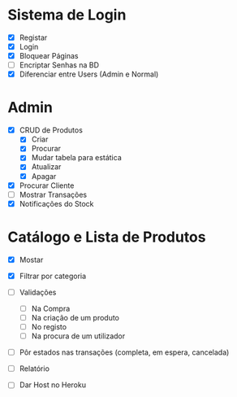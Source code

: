 # Sistema de Login

- [x] Registar
- [x] Login
- [x] Bloquear Páginas
- [ ] Encriptar Senhas na BD
- [x] Diferenciar entre Users (Admin e Normal)

# Admin

- [x] CRUD de Produtos
    - [x] Criar
    - [x] Procurar
    - [x] Mudar tabela para estática
    - [x] Atualizar
    - [x] Apagar
- [x] Procurar Cliente
- [ ] Mostrar Transações
- [x] Notificações do Stock

# Catálogo e Lista de Produtos

- [x] Mostar
- [x] Filtrar por categoria
- [ ] Validações
    - [ ] Na Compra
    - [ ] Na criação de um produto
    - [ ] No registo
    - [ ] Na procura de um utilizador
- [ ] Pôr estados nas transações (completa, em espera, cancelada)

- [ ] Relatório
- [ ] Dar Host no Heroku


